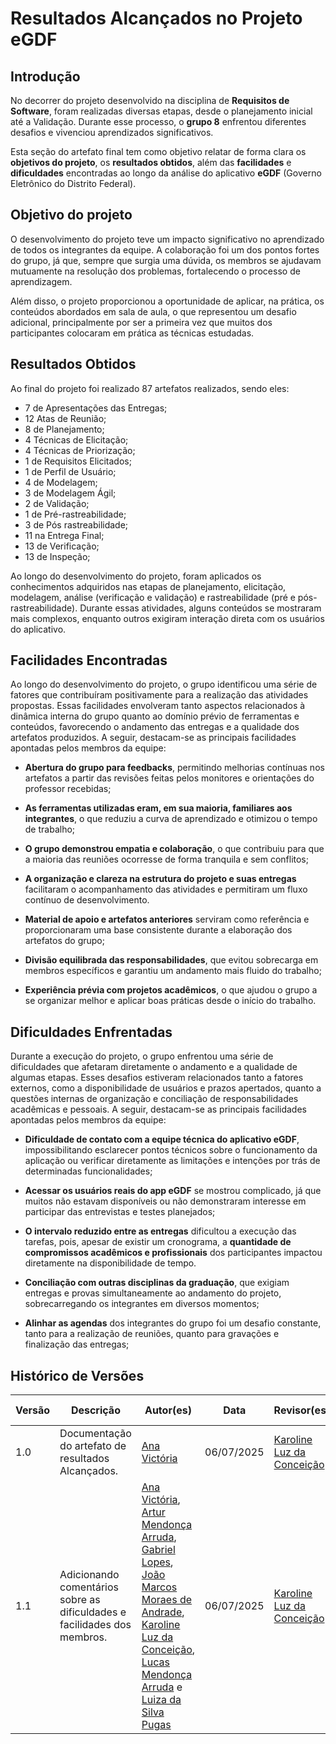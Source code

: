 
# Resultados Alcançados no Projeto eGDF

## Introdução

No decorrer do projeto desenvolvido na disciplina de **Requisitos de Software**, foram realizadas diversas etapas, desde o planejamento inicial até a Validação. Durante esse processo, o **grupo 8** enfrentou diferentes desafios e vivenciou aprendizados significativos. 

Esta seção do artefato final tem como objetivo relatar de forma clara os **objetivos do projeto**, os **resultados obtidos**, além das **facilidades** e **dificuldades** encontradas ao longo da análise do aplicativo **eGDF** (Governo Eletrônico do Distrito Federal).


## Objetivo do projeto

O desenvolvimento do projeto teve um impacto significativo no aprendizado de todos os integrantes da equipe. A colaboração foi um dos pontos fortes do grupo, já que, sempre que surgia uma dúvida, os membros se ajudavam mutuamente na resolução dos problemas, fortalecendo o processo de aprendizagem. 

Além disso, o projeto proporcionou a oportunidade de aplicar, na prática, os conteúdos abordados em sala de aula, o que representou um desafio adicional, principalmente por ser a primeira vez que muitos dos participantes colocaram em prática as técnicas estudadas.


## Resultados Obtidos

Ao final do projeto foi realizado 87 artefatos realizados, sendo eles:

- 7 de Apresentações das Entregas;
- 12 Atas de Reunião;
- 8 de Planejamento;
- 4 Técnicas de Elicitação;
- 4 Técnicas de Priorização;
- 1 de Requisitos Elicitados;
- 1 de Perfil de Usuário;
- 4 de Modelagem;
- 3 de Modelagem Ágil;
- 2 de Validação;
- 1 de Pré-rastreabilidade;
- 3 de Pós rastreabilidade;
- 11 na Entrega Final;
- 13 de Verificação;
- 13 de Inspeção;

Ao longo do desenvolvimento do projeto, foram aplicados os conhecimentos adquiridos nas etapas de planejamento, elicitação, modelagem, análise (verificação e validação) e rastreabilidade (pré e pós-rastreabilidade). Durante essas atividades, alguns conteúdos se mostraram mais complexos, enquanto outros exigiram interação direta com os usuários do aplicativo.

## Facilidades Encontradas

Ao longo do desenvolvimento do projeto, o grupo identificou uma série de fatores que contribuíram positivamente para a realização das atividades propostas. Essas facilidades envolveram tanto aspectos relacionados à dinâmica interna do grupo quanto ao domínio prévio de ferramentas e conteúdos, favorecendo o andamento das entregas e a qualidade dos artefatos produzidos.  A seguir, destacam-se as principais facilidades apontadas pelos membros da equipe:

- **Abertura do grupo para feedbacks**, permitindo melhorias contínuas nos artefatos a partir das revisões feitas pelos monitores e orientações do professor recebidas;

- **As ferramentas utilizadas eram, em sua maioria, familiares aos integrantes**, o que reduziu a curva de aprendizado e otimizou o tempo de trabalho;

- **O grupo demonstrou empatia e colaboração**, o que contribuiu para que a maioria das reuniões ocorresse de forma tranquila e sem conflitos;

- **A organização e clareza na estrutura do projeto e suas entregas** facilitaram o acompanhamento das atividades e permitiram um fluxo contínuo de desenvolvimento.

- **Material de apoio e artefatos anteriores** serviram como referência e proporcionaram uma base consistente durante a elaboração dos artefatos do grupo;

- **Divisão equilibrada das responsabilidades**, que evitou sobrecarga em membros específicos e garantiu um andamento mais fluido do trabalho;

- **Experiência prévia com projetos acadêmicos**, o que ajudou o grupo a se organizar melhor e aplicar boas práticas desde o início do trabalho.

## Dificuldades Enfrentadas

Durante a execução do projeto, o grupo enfrentou uma série de dificuldades que afetaram diretamente o andamento e a qualidade de algumas etapas. Esses desafios estiveram relacionados tanto a fatores externos, como a disponibilidade de usuários e prazos apertados, quanto a questões internas de organização e conciliação de responsabilidades acadêmicas e pessoais. A seguir, destacam-se as principais facilidades apontadas pelos membros da equipe:

- **Dificuldade de contato com a equipe técnica do aplicativo eGDF**, impossibilitando esclarecer pontos técnicos sobre o funcionamento da aplicação ou verificar diretamente as limitações e intenções por trás de determinadas funcionalidades;

- **Acessar os usuários reais do app eGDF** se mostrou complicado, já que muitos não estavam disponíveis ou não demonstraram interesse em participar das entrevistas e testes planejados;

- **O intervalo reduzido entre as entregas** dificultou a execução das tarefas, pois, apesar de existir um cronograma, a **quantidade de compromissos acadêmicos e profissionais** dos participantes impactou diretamente na disponibilidade de tempo.

- **Conciliação com outras disciplinas da graduação**, que exigiam entregas e provas simultaneamente ao andamento do projeto, sobrecarregando os integrantes em diversos momentos;

- **Alinhar as agendas** dos integrantes do grupo foi um desafio constante, tanto para a realização de reuniões, quanto para gravações e finalização das entregas;

## Histórico de Versões 

| Versão | Descrição                                           | Autor(es)                                                                 | Data       | Revisor(es)                                         | Data de revisão |
|--------|----------------------------------------------------|---------------------------------------------------------------------------|------------|----------------------------------------------------|-----------------|
| 1.0    | Documentação do artefato de resultados Alcançados. |  [Ana Victória](https://github.com/navicg) | 06/07/2025 | [Karoline Luz da Conceição](https://github.com/KarolineLuz) | 07/07/2025      |
| 1.1    | Adicionando comentários sobre as dificuldades e facilidades dos membros. |  [Ana Victória](https://github.com/navicg), [Artur Mendonça Arruda](https://github.com/ArtyMend07), [Gabriel Lopes](https://github.com/BrzGab), [João Marcos Moraes de Andrade](https://github.com/JJOAOMARCOSS), [Karoline Luz da Conceição](https://github.com/KarolineLuz), [Lucas Mendonça Arruda](https://github.com/lucasarruda9) e [Luiza da Silva Pugas](https://github.com/Luizaxx) | 06/07/2025 | [Karoline Luz da Conceição](https://github.com/KarolineLuz) | 07/07/2025      |

